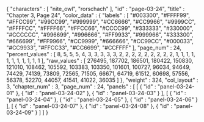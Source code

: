 {
  "characters" : [
    "nite_owl",
    "rorschach"
  ],
  "id" : "page-03-24",
  "title" : "Chapter 3, Page 24",
  "color_data" : {
    "labels" : [
      "#003300",
      "#FFFF99",
      "#FFCC99",
      "#99CC99",
      "#999999",
      "#CC6666",
      "#CC9966",
      "#9999CC",
      "#FFFFCC",
      "#FFFF66",
      "#FFCC66",
      "#CCCC99",
      "#333333",
      "#330000",
      "#CCCCCC",
      "#996699",
      "#996666",
      "#FF9933",
      "#999966",
      "#333300",
      "#666699",
      "#FF9966",
      "#CC9999",
      "#666666",
      "#CC99CC",
      "#000033",
      "#CC9933",
      "#FFCC33",
      "#CC6699",
      "#CCFFFF"
    ],
    "page_num" : 24,
    "percent_values" : [
      8,
      5,
      5,
      5,
      4,
      3,
      3,
      3,
      3,
      3,
      2,
      2,
      2,
      2,
      2,
      2,
      2,
      2,
      2,
      1,
      1,
      1,
      1,
      1,
      1,
      1,
      1,
      1,
      1,
      1
    ],
    "raw_values" : [
      276495,
      187702,
      186501,
      180422,
      150830,
      121010,
      108462,
      105592,
      103383,
      103350,
      101601,
      100727,
      96034,
      94649,
      74429,
      74139,
      73809,
      72565,
      71505,
      66671,
      64719,
      61512,
      60698,
      57556,
      56378,
      52270,
      44057,
      41541,
      41022,
      36035
    ]
  },
  "weight" : 324,
  "col_layout" : 3,
  "chapter_num" : 3,
  "page_num" : 24,
  "panels" : [
    [
      {
        "id" : "panel-03-24-01"
      },
      {
        "id" : "panel-03-24-02"
      },
      {
        "id" : "panel-03-24-03"
      }
    ],
    [
      {
        "id" : "panel-03-24-04"
      },
      {
        "id" : "panel-03-24-05"
      },
      {
        "id" : "panel-03-24-06"
      }
    ],
    [
      {
        "id" : "panel-03-24-07"
      },
      {
        "id" : "panel-03-24-08"
      },
      {
        "id" : "panel-03-24-09"
      }
    ]
  ]
}
